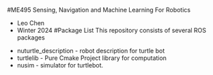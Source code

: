 #ME495 Sensing, Navigation and Machine Learning For Robotics
* Leo Chen
* Winter 2024
#Package List
This repository consists of several ROS packages
- nuturtle_description - robot description for turtle bot
- turtlelib - Pure Cmake Project library for computation
- nusim - simulator for turtlebot.